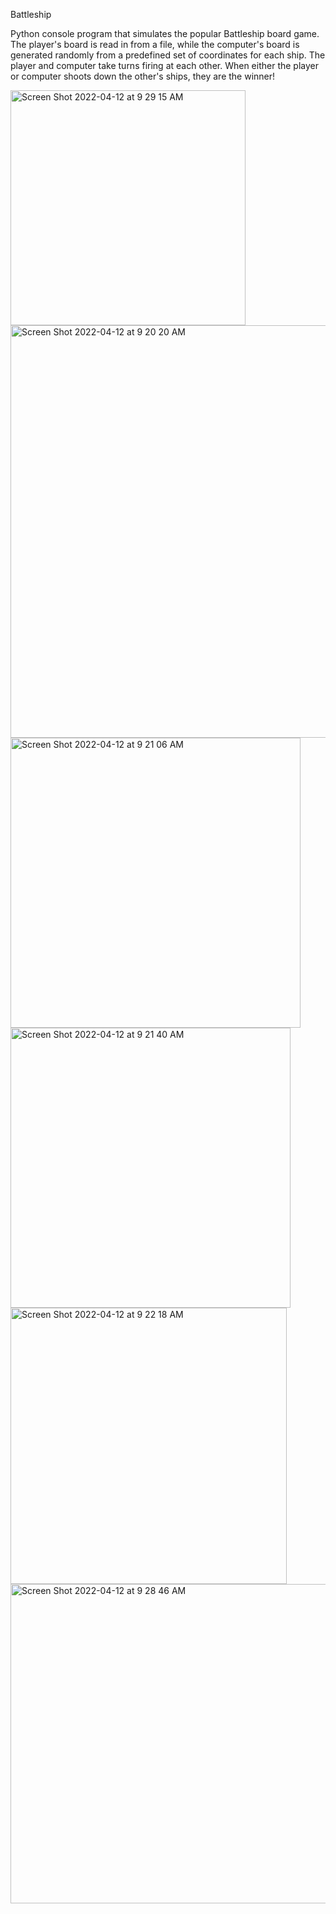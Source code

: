 Battleship

Python console program that simulates the popular Battleship board game. The player's board is read in from a file, while the computer's board is generated randomly from a predefined set of coordinates for each ship. The player and computer take turns firing at each other. When either the player or computer shoots down the other's ships, they are the winner!

<img width="376" alt="Screen Shot 2022-04-12 at 9 29 15 AM" src="https://user-images.githubusercontent.com/54502182/162973390-a9e607bd-866a-4be1-af7a-4165b22e6658.png">

<img width="660" alt="Screen Shot 2022-04-12 at 9 20 20 AM" src="https://user-images.githubusercontent.com/54502182/162971750-7a384439-2652-41a3-aa94-0e3bd505cd11.png">

<img width="464" alt="Screen Shot 2022-04-12 at 9 21 06 AM" src="https://user-images.githubusercontent.com/54502182/162971860-70834f8a-041f-4f3b-9006-0e8dc7a018e0.png">

<img width="448" alt="Screen Shot 2022-04-12 at 9 21 40 AM" src="https://user-images.githubusercontent.com/54502182/162971990-4a06d5a5-3532-4498-8861-4bdd798d0b72.png">

<img width="442" alt="Screen Shot 2022-04-12 at 9 22 18 AM" src="https://user-images.githubusercontent.com/54502182/162972105-a27cbddc-ea48-4d53-b691-7d3002434c11.png">

<img width="511" alt="Screen Shot 2022-04-12 at 9 28 46 AM" src="https://user-images.githubusercontent.com/54502182/162973290-ac717ba6-fc3a-4c9d-b200-aa7cfabbac4e.png">

